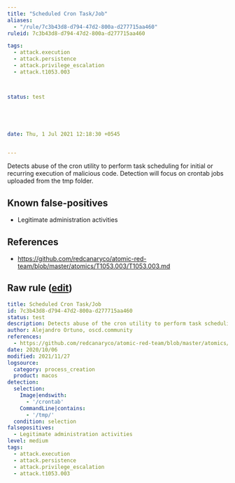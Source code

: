 ```yaml
---
title: "Scheduled Cron Task/Job"
aliases:
  - "/rule/7c3b43d8-d794-47d2-800a-d277715aa460"
ruleid: 7c3b43d8-d794-47d2-800a-d277715aa460

tags:
  - attack.execution
  - attack.persistence
  - attack.privilege_escalation
  - attack.t1053.003



status: test





date: Thu, 1 Jul 2021 12:18:30 +0545


---
```


Detects abuse of the cron utility to perform task scheduling for initial or recurring execution of malicious code. Detection will focus on crontab jobs uploaded from the tmp folder.

<!--more-->


## Known false-positives

* Legitimate administration activities



## References

* https://github.com/redcanaryco/atomic-red-team/blob/master/atomics/T1053.003/T1053.003.md


## Raw rule ([edit](https://github.com/SigmaHQ/sigma/edit/master/rules/linux/macos/process_creation/proc_creation_macos_schedule_task_job_cron.yml))
```yaml
title: Scheduled Cron Task/Job
id: 7c3b43d8-d794-47d2-800a-d277715aa460
status: test
description: Detects abuse of the cron utility to perform task scheduling for initial or recurring execution of malicious code. Detection will focus on crontab jobs uploaded from the tmp folder.
author: Alejandro Ortuno, oscd.community
references:
  - https://github.com/redcanaryco/atomic-red-team/blob/master/atomics/T1053.003/T1053.003.md
date: 2020/10/06
modified: 2021/11/27
logsource:
  category: process_creation
  product: macos
detection:
  selection:
    Image|endswith:
      - '/crontab'
    CommandLine|contains:
      - '/tmp/'
  condition: selection
falsepositives:
  - Legitimate administration activities
level: medium
tags:
  - attack.execution
  - attack.persistence
  - attack.privilege_escalation
  - attack.t1053.003

```
